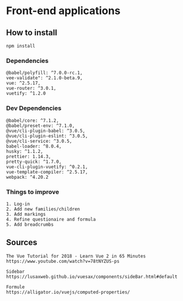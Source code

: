 # Front-end applications

## How to install

```
npm install
```

### Dependencies

```
@babel/polyfill: ^7.0.0-rc.1,
vee-validate": ^2.1.0-beta.9,
vue: ^2.5.17,
vue-router: ^3.0.1,
vuetify: ^1.2.0
```

### Dev Dependencies

```
@babel/core: ^7.1.2,
@babel/preset-env: ^7.1.0,
@vue/cli-plugin-babel: ^3.0.5,
@vue/cli-plugin-eslint: ^3.0.5,
@vue/cli-service: ^3.0.5,
babel-loader: ^8.0.4,
husky: ^1.1.2,
prettier: 1.14.3,
pretty-quick: ^1.7.0,
vue-cli-plugin-vuetify: ^0.2.1,
vue-template-compiler: ^2.5.17,
webpack: ^4.20.2
```

### Things to improve

```
1. Log-in
2. Add new families/children
3. Add markings
4. Refine questionaire and formula
5. Add breadcrumbs
```

## Sources

```
The Vue Tutorial for 2018 - Learn Vue 2 in 65 Minutes
https://www.youtube.com/watch?v=78tNYZUS-ps

Sidebar
https://lusaxweb.github.io/vuesax/components/sideBar.html#default

Formule
https://alligator.io/vuejs/computed-properties/
```

